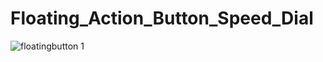 # Floating_Action_Button_Speed_Dial

![floatingbutton 1](https://user-images.githubusercontent.com/31721649/37732553-62d5f9b4-2d6b-11e8-8783-217695b6d428.jpg)
